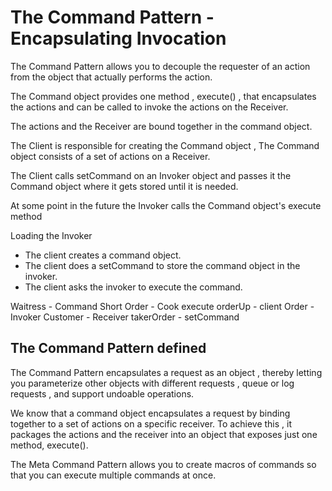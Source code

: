 # The Command Pattern - Encapsulating Invocation

The Command Pattern allows you to decouple the requester of an action from the object
that actually performs the action.

The Command object provides one method , execute() , that encapsulates the actions and
can be called to invoke the actions on the Receiver.

The actions and the Receiver are bound together in the command object.

The Client is responsible for creating the Command object , The Command object consists of
a set of actions on a Receiver.

The Client calls setCommand on an Invoker object and passes it the Command object
where it gets stored until it is needed.

At some point in the future the Invoker calls the Command object's execute method

Loading the Invoker
- The client creates a command object.
- The client does a setCommand to store the command object in the invoker.
- The client asks the invoker to execute the command.

Waitress - Command
Short Order - Cook execute
orderUp - client
Order - Invoker
Customer - Receiver
takerOrder - setCommand

## The Command Pattern defined
The Command Pattern encapsulates a request as an object , thereby letting you parameterize
other objects with different requests , queue or log requests , and support undoable operations.

We know that a command object encapsulates a request by binding together to a set of actions on a specific receiver.
To achieve this , it packages the actions and the receiver into an object that exposes just one method, execute().

The Meta Command Pattern allows you to create macros of commands so that you can execute multiple commands at once.

